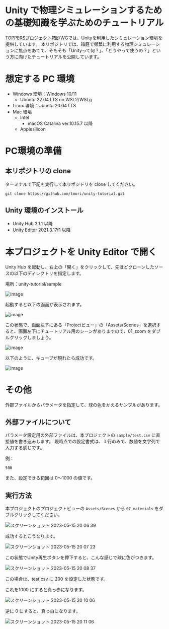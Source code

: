 # Unity で物理シミュレーションするための基礎知識を学ぶためのチュートリアル

[TOPPERSプロジェクト箱庭WG](https://toppers.github.io/hakoniwa/)では、Unityを利用したシミュレーション環境を提供しています。
本リポジトリでは、箱庭で頻繁に利用する物理シミュレーションに焦点をあてて、そもそも「Unityって何？」、「どうやって使うの？」という方に向けたチュートリアルを公開しています。

# 想定する PC 環境

* Windows 環境：Windows 10/11
  * Ubuntu 22.04 LTS on WSL2/WSLg
* Linux 環境：Ubuntu 20.04 LTS
* Mac 環境
  * Intel
    * macOS Catalina ver.10.15.7 以降
  * Applesilicon
  
# PC環境の準備
 
## 本リポジトリの clone 
ターミナルで下記を実行して本リポジトリを clone してください。

```
git clone https://github.com/tmori/unity-tutorial.git
```

## Unity 環境のインストール

* Unity Hub 3.1.1 以降
* Unity Editor 2021.3.17f1 以降

# 本プロジェクトを Unity Editor で開く

Unity Hub を起動し、右上の「開く」をクリックして、先ほどクローンしたソースの以下のディレクトリを指定します。

場所：unity-tutorial/sample

![image](https://user-images.githubusercontent.com/164193/230744516-80cf90ab-3b85-4804-aaa7-e2c9ecdb5485.png)

起動すると以下の画面が表示されます。

![image](https://user-images.githubusercontent.com/164193/230744569-865baf9c-5a78-4fbb-86cf-15c014544437.png)

この状態で、画面左下にある「Projectビュー」の「Assets/Scenes」を選択すると、画面左下にチュートリアル用のシーンがありますので、01_zoom をダブルクリックしましょう。

![image](https://user-images.githubusercontent.com/164193/230744610-2932f162-f0f4-4e49-bed4-52eeac2f74f4.png)

以下のように、キューブが現れたら成功です。

![image](https://user-images.githubusercontent.com/164193/230744627-c6280610-a64f-4976-815a-7653d26434d5.png)

# その他

外部ファイルからパラメータを指定して、球の色をかえるサンプルがあります。

## 外部ファイルについて

パラメータ設定用の外部ファイルは、本プロジェクトの `sample/test.csv` に直接値を書き込みします。
現時点での設定書式は、１行のみで、数値を文字列で入力する感じです。

例：
```
500
```

また、設定できる範囲は 0〜1000 の値です。

## 実行方法

本プロジェクトのプロジェクトビューの `Assets/Scenes` から `07_materials` をダブルクリックしてください。

![スクリーンショット 2023-05-15 20 06 39](https://github.com/tmori/unity-tutorial/assets/164193/3cad7332-b7cb-47fb-8588-cb6ba898fcfe)

成功するとこうなります。

![スクリーンショット 2023-05-15 20 07 23](https://github.com/tmori/unity-tutorial/assets/164193/ffd168a1-926c-428f-ab5f-80344096aaf3)

この状態でUnity再生ボタンを押下すると、こんな感じで球に色がつきます。

![スクリーンショット 2023-05-15 20 08 37](https://github.com/tmori/unity-tutorial/assets/164193/a05c5d22-3e7f-489f-aa94-794a27926434)

この場合は、test.csv に 200 を設定した状態です。

これを1000 にすると真っ赤になります。

![スクリーンショット 2023-05-15 20 10 06](https://github.com/tmori/unity-tutorial/assets/164193/ae321635-1681-40a4-8029-653b2893278f)

逆に 0 にすると、真っ白になります。

![スクリーンショット 2023-05-15 20 11 06](https://github.com/tmori/unity-tutorial/assets/164193/573ffc29-4d30-4d9f-9da4-d59e13cc12c4)


